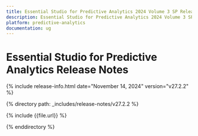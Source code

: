 ```yaml
---
title: Essential Studio for Predictive Analytics 2024 Volume 3 SP Release Release Notes  
description: Essential Studio for Predictive Analytics 2024 Volume 3 SP Release Release Notes  
platform: predictive-analytics
documentation: ug
---
```


# Essential Studio for Predictive Analytics  Release Notes  

{% include release-info.html date="November 14, 2024"  version="v27.2.2" %} 

{% directory path: _includes/release-notes/v27.2.2 %}

{% include {{file.url}} %}

{% enddirectory %}